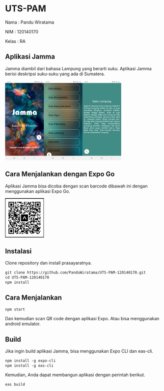 # UTS-PAM
Nama  : Pandu Wiratama

NIM   : 120140170

Kelas : RA
## Aplikasi Jamma
Jamma diambil dari bahasa Lampung yang berarti suku. Aplikasi Jamma berisi deskripsi suku-suku yang ada di Sumatera.

<img src=https://github.com/PanduWiratama/UTS-PAM-120140170/blob/master/assets/Screenshot_20230322-202524_Jamma.jpg width=25% height=25%><img src=https://github.com/PanduWiratama/UTS-PAM-120140170/blob/master/assets/Screenshot_20230322-202534_Jamma.jpg width=25% height=25%><img src=https://github.com/PanduWiratama/UTS-PAM-120140170/blob/master/assets/Screenshot_20230322-202544_Jamma.jpg width=25% height=25%>

## Cara Menjalankan dengan Expo Go
Aplikasi Jamma bisa dicoba dengan scan barcode dibawah ini dengan menggunakan aplikasi Expo Go.

<img src=https://github.com/PanduWiratama/UTS-PAM-120140170/blob/master/assets/Barcode.jpeg width=25% height=25%>

## Instalasi
Clone repository dan install prasayaratnya.
```
git clone https://github.com/PanduWiratama/UTS-PAM-120140170.git
cd UTS-PAM-120140170
npm install
```
## Cara Menjalankan
```
npm start
```
Dan kemudian scan QR code dengan aplikasi Expo.
Atau bisa menggunakan android emulator.
## Build
Jika ingin build aplikasi Jamma, bisa menggunakan Expo CLI dan eas-cli.
```
npm install -g expo-cli
npm install -g eas-cli
```
Kemudian, Anda dapat membangun aplikasi dengan perintah berikut.
```
eas build
```

